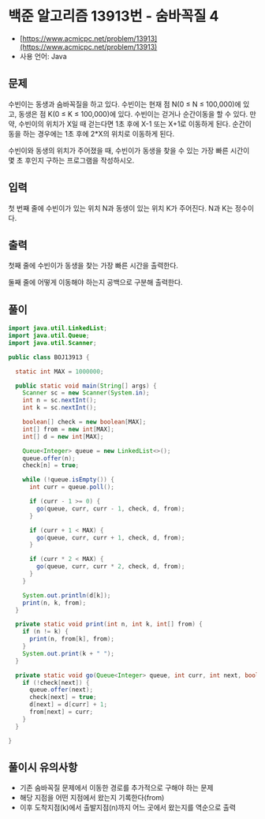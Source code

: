 # 백준 알고리즘 13913번 - 숨바꼭질 4

- [https://www.acmicpc.net/problem/13913](https://www.acmicpc.net/problem/13913)
- 사용 언어: Java

## 문제

수빈이는 동생과 숨바꼭질을 하고 있다. 수빈이는 현재 점 N(0 ≤ N ≤ 100,000)에 있고, 동생은 점 K(0 ≤ K ≤ 100,000)에 있다. 수빈이는 걷거나 순간이동을 할 수 있다. 만약, 수빈이의 위치가 X일 때 걷는다면 1초 후에 X-1 또는 X+1로 이동하게 된다. 순간이동을 하는 경우에는 1초 후에 2\*X의 위치로 이동하게 된다.

수빈이와 동생의 위치가 주어졌을 때, 수빈이가 동생을 찾을 수 있는 가장 빠른 시간이 몇 초 후인지 구하는 프로그램을 작성하시오.

## 입력

첫 번째 줄에 수빈이가 있는 위치 N과 동생이 있는 위치 K가 주어진다. N과 K는 정수이다.

## 출력

첫째 줄에 수빈이가 동생을 찾는 가장 빠른 시간을 출력한다.

둘째 줄에 어떻게 이동해야 하는지 공백으로 구분해 출력한다.

## 풀이

```java
import java.util.LinkedList;
import java.util.Queue;
import java.util.Scanner;

public class BOJ13913 {

  static int MAX = 1000000;

  public static void main(String[] args) {
    Scanner sc = new Scanner(System.in);
    int n = sc.nextInt();
    int k = sc.nextInt();

    boolean[] check = new boolean[MAX];
    int[] from = new int[MAX];
    int[] d = new int[MAX];

    Queue<Integer> queue = new LinkedList<>();
    queue.offer(n);
    check[n] = true;

    while (!queue.isEmpty()) {
      int curr = queue.poll();

      if (curr - 1 >= 0) {
        go(queue, curr, curr - 1, check, d, from);
      }

      if (curr + 1 < MAX) {
        go(queue, curr, curr + 1, check, d, from);
      }

      if (curr * 2 < MAX) {
        go(queue, curr, curr * 2, check, d, from);
      }
    }

    System.out.println(d[k]);
    print(n, k, from);
  }

  private static void print(int n, int k, int[] from) {
    if (n != k) {
      print(n, from[k], from);
    }
    System.out.print(k + " ");
  }

  private static void go(Queue<Integer> queue, int curr, int next, boolean[] check, int[] d, int[] from) {
    if (!check[next]) {
      queue.offer(next);
      check[next] = true;
      d[next] = d[curr] + 1;
      from[next] = curr;
    }
  }

}

```

## 풀이시 유의사항

- 기존 숨바꼭질 문제에서 이동한 경로를 추가적으로 구해야 하는 문제
- 해당 지점을 어떤 지점에서 왔는지 기록한다(from)
- 이후 도착지점(k)에서 출발지점(n)까지 어느 곳에서 왔는지를 역순으로 출력
